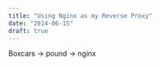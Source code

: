 ```yaml
---
title: "Using Nginx as my Reverse Proxy"
date: "2014-06-15"
draft: true
---
```


Boxcars -> pound -> nginx
